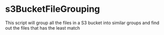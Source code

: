 # s3BucketFileGrouping
This script will group all the files  in a S3 bucket into similar groups and find out the files that has the least match
